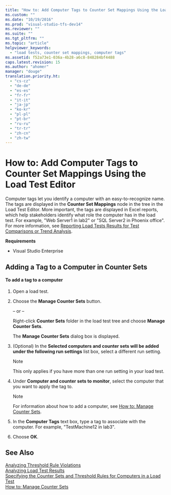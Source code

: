 ```yaml
---
title: "How to: Add Computer Tags to Counter Set Mappings Using the Load Test Editor | Microsoft Docs"
ms.custom: ""
ms.date: "10/19/2016"
ms.prod: "visual-studio-tfs-dev14"
ms.reviewer: ""
ms.suite: ""
ms.tgt_pltfrm: ""
ms.topic: "article"
helpviewer_keywords: 
  - "load tests, counter set mappings, computer tags"
ms.assetid: f52a73e1-036a-4b28-a6c8-848284bf4488
caps.latest.revision: 15
ms.author: "ahomer"
manager: "douge"
translation.priority.ht: 
  - "cs-cz"
  - "de-de"
  - "es-es"
  - "fr-fr"
  - "it-it"
  - "ja-jp"
  - "ko-kr"
  - "pl-pl"
  - "pt-br"
  - "ru-ru"
  - "tr-tr"
  - "zh-cn"
  - "zh-tw"
---
```

# How to: Add Computer Tags to Counter Set Mappings Using the Load Test Editor
Computer tags let you identify a computer with an easy-to-recognize name. The tags are displayed in the **Counter Set Mappings** node in the tree in the Load Test Editor. More important, the tags are displayed in Excel reports, which help stakeholders identify what role the computer has in the load test. For example, "Web Server1 in lab2" or "SQL Server2 in Phoenix office". For more information, see [Reporting Load Tests Results for Test Comparisons or Trend Analysis](../test/reporting-load-tests-results-for-test-comparisons-or-trend-analysis.md).  
  
 **Requirements**  
  
-   Visual Studio Enterprise  
  
## Adding a Tag to a Computer in Counter Sets  
  
#### To add a tag to a computer  
  
1.  Open a load test.  
  
2.  Choose the **Manage Counter Sets** button.  
  
     – or –  
  
     Right-click **Counter Sets** folder in the load test tree and choose **Manage Counter Sets**.  
  
     The **Manage Counter Sets** dialog box is displayed.  
  
3.  (Optional) In the **Selected computers and counter sets will be added under the following run settings** list box, select a different run setting.  
  
    > [!NOTE]
    >  This only applies if you have more than one run setting in your load test.  
  
4.  Under **Computer and counter sets to monitor**, select the computer that you want to apply the tag to.  
  
    > [!NOTE]
    >  For information about how to add a computer, see [How to: Manage Counter Sets](../test/how-to--manage-counter-sets-using-the-load-test-editor.md).  
  
5.  In the **Computer Tags** text box, type a tag to associate with the computer. For example, "TestMachine12 in lab3".  
  
6.  Choose **OK**.  
  
## See Also  
 [Analyzing Threshold Rule Violations](../test/analyzing-threshold-rule-violations-in-load-tests-using-the-load-test-analyzer.md)   
 [Analyzing Load Test Results](../test/analyzing-load-test-results-using-the-load-test-analyzer.md)   
 [Specifying the Counter Sets and Threshold Rules for Computers in a Load Test](../test/specifying-the-counter-sets-and-threshold-rules-for-computers-in-a-load-test.md)   
 [How to: Manage Counter Sets](../test/how-to--manage-counter-sets-using-the-load-test-editor.md)